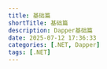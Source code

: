 ```yaml
---
title: 基础篇
shortTitle: 基础篇
description: Dapper基础篇
date: 2025-07-12 17:36:33
categories: [.NET, Dapper]
tags: [.NET]
---
```


